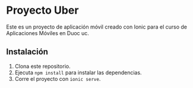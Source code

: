 # Proyecto Uber

Este es un proyecto de aplicación móvil creado con Ionic para el curso de Aplicaciones Móviles en Duoc uc.

## Instalación

1. Clona este repositorio.
2. Ejecuta `npm install` para instalar las dependencias.
3. Corre el proyecto con `ionic serve`.

